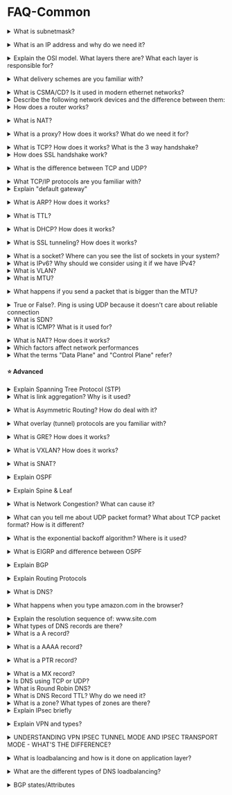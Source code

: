 # FAQ-Common
<details>
<summary>What is subnetmask?</summary><br><b>


A Subnet mask is a 32-bit number that masks an IP address, and divides the IP address into network address and host address. Subnet Mask is made by setting network bits to all "1"s and setting host bits to all "0"s. Within a given network, two host addresses are reserved for special purpose, and cannot be assigned to hosts. The "0" address is assigned a network address and "255" is assigned to a broadcast address, and they cannot be assigned to hosts.

**For Example**

```
| Address Class | No of Network Bits | No of Host Bits | Subnet mask     | CIDR notation |
| ------------- | ------------------ | --------------- | --------------- | ------------- |
| A             | 8                  | 24              | 255.0.0.0       | /8            |
| A             | 9                  | 23              | 255.128.0.0     | /9            |
| A             | 12                 | 20              | 255.240.0.0     | /12           |
| A             | 14                 | 18              | 255.252.0.0     | /14           |
| B             | 16                 | 16              | 255.255.0.0     | /16           |
| B             | 17                 | 15              | 255.255.128.0   | /17           |
| B             | 20                 | 12              | 255.255.240.0   | /20           |
| B             | 22                 | 10              | 255.255.252.0   | /22           |
| C             | 24                 | 8               | 255.255.255.0   | /24           |
| C             | 25                 | 7               | 255.255.255.128 | /25           |
| C             | 28                 | 4               | 255.255.255.240 | /28           |
| C             | 30                 | 2               | 255.255.255.252 | /30           |


```
</b></details>

<details>
<summary>What is an IP address and why do we need it?</summary><br><b>

A private IP address, sometimes called a local IP address, is an IP address reserved for use on a private network. These devices can’t be accessed by devices outside their own network—they’re effectively invisible, except to each other.

Private IP addresses can be either static or dynamic, but in each case, the available addresses are limited to a pool set aside specifically for being private. These addresses are different from public IP addresses in that they don’t have to be unique—other devices can use the same address provided they aren’t on the same network. This is because devices on the private network can’t communicate with outside devices, which eliminates the risk of an address conflict.

</b></details>

<details>
<summary>Explain the OSI model. What layers there are? What each layer is responsible for?</summary><br><b>

- Application: user end (HTTP is here)
- Presentation: establishes context between application-layer entities (Encryption is here)
- Session: establishes, manages and terminates the connections
- Transport: transfers variable-length data sequences from a source to a destination host (TCP & UDP are here)
- Network: transfers datagrams from one network to another (IP is here)
- Data link: provides a link between two directly connected nodes (MAC is here)
- Physical: the electrical and physical spec the data connection (Bits are here)

![alt text](https://github.com/deivendranj/FAQ-Common/blob/master/images/Picture1.jpg?raw=true)
</b></details>

<details>
<summary>What delivery schemes are you familiar with?</summary><br><b>

Unitcast: One to one communication where there is one sender and one receiver.

Broadcast: Sending a message to everyone in the network. The address ff:ff:ff:ff:ff:ff is used for broadcasting.
           Two common protocols which use broadcast are ARP and DHCP.

Multicast: Sending a message to a group of subscribers. It can be one-to-many or many-to-many.
</b></details>

<details>
<summary>What is CSMA/CD? Is it used in modern ethernet networks?</summary><br><b>

CSMA/CD stands for Carrier Sense Multiple Access / Collision Detection.
Its primarily focus it to manage access to shared medium/bus where only one host can transmit at a given point of time.

CSMA/CD algorithm:

1. Before sending a frame, it checks whether another host already transmitting a frame.
2. If no one transmitting, it starts transmitting the frame.
3. If two hosts transmitted at the same time, we have a collision.
4. Both hosts stop sending the frame and they send to everyone a 'jam signal' notifying everyone that a collision occurred
5. They are waiting for a random time before sending again
6. Once each host waited for a random time, they try to send the frame again and so the
</b></details>

<details>
<summary>Describe the following network devices and the difference between them: </summary><br><b>

  * router
  * switch
  * hub
</b></details>

<details>
<summary>How does a router works?</summary><br><b>

A router is a physical or virtual appliance that passes information between two or more packet-switched computer networks. A router inspects a given data packet's destination Internet Protocol address (IP address), calculates the best way for it to reach its destination and then forwards it accordingly.


</b></details>

<details>
<summary>What is NAT?</summary><br><b>

 Network Address Translation (NAT) is a process in which one or more local IP address is translated into one or more Global IP address and vice versa in order to provide Internet access to the local hosts. 


</b></details>

<details>
<summary>What is a proxy? How does it works? What do we need it for?</summary><br><b>

A proxy server acts as a gateway between you and the internet. It’s an intermediary server separating end users from the websites they browse.

If you’re using a proxy server, internet traffic flows through the proxy server on its way to the address you requested. The request then comes back through that same proxy server (there are exceptions to this rule), and then the proxy server forwards the data received from the website to you.

roxy servers provide varying levels of functionality, security, and privacy depending on your use case, needs, or company policy.


</b></details>

<details>
<summary>What is TCP? How does it works? What is the 3 way handshake?</summary><br><b>

TCP 3-way handshake or three-way handshake is a process which is used in a TCP/IP network to make a connection between server and client.

A three-way handshake is primarily used to create a TCP socket connection. It works when:

- A client node sends a SYN data packet over an IP network to a server on the same or an external network. The objective of this packet is to ask/infer if the server is open for new connections.
- The target server must have open ports that can accept and initiate new connections. When the server receives the SYN packet from the client node, it responds and returns a confirmation receipt – the ACK packet or SYN/ACK packet.
- The client node receives the SYN/ACK from the server and responds with an ACK packet.
![alt text](https://www.guru99.com/images/1/092119_0753_TCP3WayHand1.png)
</b></details>

<details>
<summary>How does SSL handshake work?</summary><br><b>
For SSL/TLS negotiation to take place, the system administrator must prepare the minimum of 2 files: Private Key and Certificate. When requesting from a Certificate Authority such as Trust Services, an additional file must be created. This file is called Certificate Signing Request, generated from the Private Key. The process for generating the files are dependent on the software that will be using the files for encryption. For a list of the server softwares DigiCert has, look at: DigiCert CSR Generation.

Note that although certificates requested from Certificate Authorities such as DigICert are inherently trusted by most clients, additional certificates called Intermediate Certificate Authority Certificates and Certificate Authority Root Certificates may need to be installed on the server. This is again server software dependent. There is usually no need to install the Intermediate and Root CA files on the client applications or browsers.

Once the files are ready and correctly installed, just start the SSL/TLS negotiation by using the secured protocol.  On browser applications it is usually https://www.digicert.com. Remember to use your secured website address. Above is just a sample address.

![alt text](https://github.com/deivendranj/FAQ-Common/blob/master/images/Picture2.jpg?raw=true)

</b></details>

<details>
<summary>What is the difference between TCP and UDP?</summary><br><b>
	
TCP establishes a connection between the client and the server to guarantee the order of the packages, on the other hand, UDP does not establish a connection between client and server and doesn't handle package order. This makes UDP more lightweight than TCP and a perfect candidate for services like streaming.

![alt text](https://www.homenethowto.com/wp-content/uploads/table-tcp-udp.png)
</b></details>

<details>
<summary>What TCP/IP protocols are you familiar with?</summary><br><b>
</b></details>

<details>
<summary>Explain "default gateway"</summary><br><b>

A default gateway serves as an access point or IP router that a networked computer uses to send information to a computer in another network or the internet.
</b></details>

<details>
<summary>What is ARP? How does it works?</summary><br><b>

ARP stands for Address Resolution Protocol. When you try to ping an IP address on your local network, say 192.168.1.1, your system has to turn the IP address 192.168.1.1 into a MAC address. This involves using ARP to resolve the address, hence its name.

Systems keep an ARP look-up table where they store information about what IP addresses are associated with what MAC addresses. When trying to send a packet to an IP address, the system will first consult this table to see if it already knows the MAC address. If there is a value cached, ARP is not used.
</b></details>

<details>
<summary>What is TTL?</summary><br><b>

Time to live (TTL) refers to the amount of time or “hops” that a packet is set to exist inside a network before being discarded by a router. TTL is also used in other contexts including CDN caching and DNS caching.

When a packet of information is created and sent out across the Internet, there is a risk that it will continue to pass from router to router indefinitely. To mitigate this possibility, packets are designed with an expiration called a time-to-live or hop limit. Packet TTL can also be useful in determining how long a packet has been in circulation, and allow the sender to receive information about a packet’s path through the Internet.

Each packet has a place where it stores a numerical value determining how much longer it should continue to move through the network. Every time a router receives a packet, it subtracts one from the TTL count and then passes it onto the next location in the network. If at any point the TTL count is equal to zero after the subtraction, the router will discard the packet and send an ICMP message back to the originating host.

The commonly used network commands ping and traceroute both utilize TTL. When using the traceroute command, a stream of packets with increasingly higher sequential TTLs are sent across the Internet towards a destination. Because each step along the connection is the last stop for one of the packets, each location will return an ICMP message to the sender after discarding the packet. The time it takes for the ICMP message to return to the sender is then used to determine how long it takes to get to each successive hop along the network.

![alt_text](https://www.cloudflare.com/img/learning/cdn/glossary/ttl/icmp-traceroute-diagram.png)
</b></details>

<details>
<summary>What is DHCP? How does it works?</summary><br><b>

Dynamic Host Configuration Protocol (DHCP) is a network management protocol used to automate the process of configuring devices on IP networks, thus allowing them to use network services such as DNS, NTP, and any communication protocol based on UDP or TCP. A DHCP server dynamically assigns an IP address and other network configuration parameters to each device on a network so they can communicate with other IP networks. DHCP is an enhancement of an older protocol called BOOTP. DHCP is an important part of the DDI solution (DNS-DHCP-IPAM).

![alt_text](https://bluecatnetworks.com/wp-content/uploads/2020/05/How-does-DHCP-work-1024x428.png)
</b></details>

<details>
<summary>What is SSL tunneling? How does it works?</summary><br><b>
	
SSL Tunneling involves a client that requires an SSL connection to a backend service or secure server via a proxy server. This proxy server opens the connection between the client and the backend service and copies the data to both sides without any direct interference in the SSL connection.
	
![alt_text](http://2.bp.blogspot.com/-08V2nH2GClU/VjpSnA1kl1I/AAAAAAAABOk/jtTzIzhcvRE/s400/image2.png)
</b></details>

<details>
<summary>What is a socket? Where can you see the list of sockets in your system?</summary><br><b>
	A socket is one endpoint of a two-way communication link between two programs running on the network. A socket is bound to a port number so that the TCP layer can identify the application that data is destined to be sent to. An endpoint is a combination of an IP address and a port number
</b></details>

<details>
<summary>What is IPv6? Why should we consider using it if we have IPv4?</summary><br><b>
	Internet Protocol version 6 is the most recent version of the Internet Protocol, the communications protocol that provides an identification and location system for computers on networks and routes traffic across the Internet
</b></details>

<details>
<summary>What is VLAN?</summary><br><b>
	A virtual LAN is any broadcast domain that is partitioned and isolated in a computer network at the data link layer. LAN is the abbreviation for local area network and in this context virtual refers to a physical object recreated and altered by additional logic
</b></details>

<details>
<summary>What is MTU?</summary><br><b>
	In computer networking, the maximum transmission unit (MTU) is the size of the largest protocol data unit (PDU) that can be communicated in a single network layer transaction.[1] The MTU relates to, but is not identical to the maximum frame size that can be transported on the data link layer, e.g. Ethernet frame.

Larger MTU is associated with reduced overhead. Smaller MTU values can reduce network delay. In many cases, MTU is dependent on underlying network capabilities and must be adjusted manually or automatically so as to not exceed these capabilities. MTU parameters may appear in association with a communications interface or standard. Some systems may decide MTU at connect time.
</b></details>

<details>
<summary>What happens if you send a packet that is bigger than the MTU?</summary><br><b>
	In computer networking, the maximum transmission unit (MTU) is the size of the largest protocol data unit (PDU) that can be communicated in a single network layer transaction.[1] The MTU relates to, but is not identical to the maximum frame size that can be transported on the data link layer, e.g. Ethernet frame.

Larger MTU is associated with reduced overhead. Smaller MTU values can reduce network delay. In many cases, MTU is dependent on underlying network capabilities and must be adjusted manually or automatically so as to not exceed these capabilities. MTU parameters may appear in association with a communications interface or standard. Some systems may decide MTU at connect time.
</b></details>

<details>
<summary>True or False?. Ping is using UDP because it doesn't care about reliable connection</summary><br><b>
</b></details>

<details>
<summary>What is SDN?</summary><br><b>
	Software-defined networking technology is an approach to network management that enables dynamic, programmatically efficient network configuration in order to improve network performance and monitoring, making it more like cloud computing than traditional network management. 
</b></details>

<details>
<summary>What is ICMP? What is it used for?</summary><br><b>
	The Internet Control Message Protocol is an internet layer protocol used by network devices to diagnose network communication issues. ICMP is mainly used to determine whether or not data is reaching its intended destination in a timely manner. Commonly, the ICMP protocol is used on network devices, such as routers.
	
![alt_text](https://cdn.slidesharecdn.com/ss_thumbnails/internetcontrolmessageprotocol-121115085749-phpapp01-thumbnail-4.jpg?cb=1352969905)
</b></details>

<details>
<summary>What is NAT? How does it works?</summary><br><b>
	It enables private IP networks that use unregistered IP addresses to connect to the Internet. NAT operates on a router, usually connecting two networks together, and translates the private (not globally unique) addresses in the internal network into legal addresses, before packets are forwarded to another network
</b></details>

<details>
<summary>Which factors affect network performances</summary><br><b>
	* the number of devices on the network
	* the bandwidth of the transmission medium
	* the type of network traffic
	* network latency
	* the number of transmission errors
</b></details>

<details>
<summary>What the terms "Data Plane" and "Control Plane" refer?</summary><br><b>

The exact meaning is usually depends on the context but overall data plane refers to all the functions that forward packets and/or frames from one interface to another while control plane refers to all the functions that make use of routing protocols.

There is also "Management Plane" which refers to monitoring and management functions.
</b></details>

<a name="network-advanced"></a>
#### :star: Advanced

<details>
<summary>Explain Spanning Tree Protocol (STP)</summary><br><b>
	Spanning Tree Protocol (STP) is a link management protocol that provides path redundancy while preventing undesirable loops in the network. When it comes to ethernet networks, only one active path can exist between two stations in order for them to function properly. Loops occur in networks for a variety of reason
</b></details>

<details>
<summary>What is link aggregation? Why is it used?</summary><br><b>

Link aggregation is a way of bundling a bunch of individual (Ethernet) links together so they act like a single logical link. ... Another important reason for using link aggregation is to provide fast and transparent recovery in case one of the individual links fails

Within the IEEE specification the Link Aggregation Control Protocol (LACP) provides a method to control the bundling of several physical ports together to form a single logical channel. LACP allows a network device to negotiate an automatic bundling of links by sending LACP packets to the peer (directly connected device that also implements LACP). LACP works by sending frames (LACPDUs) down all links that have the protocol enabled. If it finds a device on the other end of the link that also has LACP enabled, it will also independently send frames along the same links enabling the two units to detect multiple links between themselves and then combine them into a single logical link.

LACP can be configured in one of two modes: active or passive. In active mode it will always send frames along the configured links. In passive mode however, it acts as "speak when spoken to", and therefore can be used as a way of controlling accidental loops (as long as the other device is in active mode).

Some claim that the most important feature of link aggregation is link failover. With link failover, traffic from a failed link can be switched over to working links in the aggregation. For security purposes, data is transmitted over the usual link and the other link in the aggregation sits idle or can transmit data from another physical link. If the first link goes down, a signal is sent to the second link to take over data transmission. In this situation, the second link can be set to either continue taking on data from both streams at a slower transmission rate or it can be set to prioritize which data has a higher priority.

</b></details>

<details>
<summary>What is Asymmetric Routing? How do deal with it?</summary><br><b>

Asymmetric routing is when a packet takes one path to the destination and takes another path when returning to the source. For example, review the following diagram. Packets from A to B take one route and packets from B to A take another route.

![alt_text](https://networkqna.com/wp-content/uploads/2016/10/asymmetric.jpg)

Solution:-
The solution to this problem is to adjust the placement of the firewalls or internal routing such that traffic in both directions flows through the same firewall, even if incoming traffic enters the network through a different router than the router that handled the matching outgoing traffic
</b></details>

<details>
<summary>What overlay (tunnel) protocols are you familiar with?</summary><br><b>

Overlays are logical tunnels. A logical connection between two devices, in our case, two Silver Peak appliances. created for different traffic types and policies (such as VoIP. A protocol optimized for the transmission of voice through the Internet or other packet-switched networks.).

</b></details>

<details>
<summary>What is GRE? How does it works?</summary><br><b>
	
Generic Routing Encapsulation (GRE) is a tunneling protocol developed by Cisco Systems that can encapsulate a wide variety of network layer protocols inside virtual point-to-point links or point-to-multipoint links over an Internet Protocol network

![alt_text](https://www.9tut.com/images/ccna_self_study/GRE_Tunnel/GRE_Tunnel.jpg)
</b></details>

<details>
<summary>What is VXLAN? How does it works?</summary><br><b>

Virtual Extensible LAN is a network virtualization technology that attempts to address the scalability problems associated with large cloud computing deployment.
VXLAN is the most commonly used protocol to create overlay networks enabling the use of a virtual network of switches, routers, firewalls & load balancers
It provides a way to extend Layer 2 segments over the underlying shared network infrastructure so that tenant workloads can be placed across physical pods in the data center. Higher scalability to address more Layer 2 segments. VXLAN uses a 24-bit segment ID, the VXLAN network identifier (VNID).

![alt_text](https://blogs.vmware.com/vsphere/files/2013/05/New-Learning-3.jpg)
</b></details>

<details>
<summary>What is SNAT?</summary><br><b>

Network Address Translation (NAT) occurs when one of the IP addresses in an IP packet header is changed. 

A Secure Network Address Translation (SNAT) is an object that maps the source client IP address in a request to a translation address defined on the BIG-IP device. ... For example, when the BIG-IP system receives a new connection from source IP address 192.168

In a SNAT, the destination IP address is maintained and the source IP address is changed. Most commonly, a SNAT allows a host on the “inside” of the NAT, in an RFC 1918 IP address space, to initiate a connection to a host on the “outside” of the NAT. A DNAT, by way of contrast, occurs when the destination address is changed and the source IP address is maintained. A DNAT allows a host on the “outside” to connect to a host on the “inside”. In both cases, the NAT has to maintain a connection table which tells the NAT where to route returning packets. An important difference between a SNAT and a DNAT is that a SNAT allows multiple hosts on the “inside” to get to any host on the “outside”. By way of contrast, a DNAT allows any host on the “outside” to get to a single host on the “inside”

![alt_text](http://www.commercialventvac.com/finao/DNATs-and-SNATs_html_106dc8c2.gif)
</b></details>

<details>
<summary>Explain OSPF</summary><br><b>

Open shortest path first (OSPF) is a link-state routing protocol which is used to find the best path between the source and the destination router using its own shortest path first (SPF) algorithm. A link-state routing protocol is a protocol which uses the concept of triggered updates, i.e., if there is a change observed in the learned routing table then the updates are triggered only, not like the distance-vector routing protocol where the routing table are exchanged at a period of time.

Open shortest path first (OSPF) is developed by Internet Engineering Task Force (IETF) as one of the Interior Gateway Protocol (IGP), i.e., the protocol which aims at moving the packet within a large autonomous system or routing domain. It is a network layer protocol which works on the protocol number 89 and uses AD value 110. OSPF uses multicast address 224.0.0.5 for normal communication and 224.0.0.6 for update to designated router(DR)/Backup Designated Router (BDR).

![alt_text](https://media.geeksforgeeks.org/wp-content/uploads/rrf.png)

Open shortest path first (OSPF) is a link-state routing protocol which is used to find the best path between the source and the destination router using its own SPF algorithm

Backbone router – The area 0 is known as backbone area and the routers in area 0 are known as backbone routers. If the routers exists partially in the area 0then also it is a backbone router.
Internal router – An internal router is a router which have all of its interfaces in a single area.
Area Boundary Router (ABR) – The router which connects backbone area with another area is called Area Boundary Router. It belongs to more than one area. The ABRs therefore maintain multiple link-state databases that describe both the backbone topology and the topology of the other areas.
4.Area Summary Border Router (ASBR) – When an OSPF router is connected to a different protocol like EIGRP, or Border Gateway Protocol, or any other routing protocol then it is known as AS. The router which connects two different AS (in which one of the interface is operating OSPF) is known as Area Summary Border Router. These routers perform redistribution. ASBRs run both OSPF and another routing protocol, such as RIP or BGP. ASBRs advertise the exchanged external routing information throughout their AS.

</b></details>

<details>
<summary>Explain Spine & Leaf</summary><br><b>
	
A spine-leaf architecture is an increasingly popular data center network topology that consists of two switching layers—a spine and leaf. The leaf layer consists of access switches that aggregate traffic from servers—typically affixed top of rack (ToR) or end of rack (EoR)—and connect directly into the spine or network core. Spine switches interconnect all of the leaf switches in a full-mesh topology

![alt_text](https://www.arubanetworks.com/wp-content/uploads/PoV_Spine-Leaf-Architecture.jpg)

Other common differences in spine-leaf topologies include:

The removal of Spanning Tree Protocol (STP)
Increased use of fixed port switches over modular models for the network backbone
More cabling to purchase and manage, given the higher interconnection count
A scale-out vs. scale-up of infrastructure
</b></details>

<details>
<summary>What is Network Congestion? What can cause it?</summary><br><b>

Network congestion in data networking and queueing theory is the reduced quality of service that occurs when a network node or link is carrying more data than it can handle. Typical effects include queueing delay, packet loss or the blocking of new connections. A consequence of congestion is that an incremental increase in offered load leads either only to a small increase or even a decrease in network throughput.

Too many hosts in broadcast domain. ...
Broadcast Storms. ...
Low Bandwidth. ...
Adding Retransmitting Hubs. ...
Multicasting. ...
Outdated Hardware. ...
Bad Configuration Management. ...
Rogue Adapter Broadcasts
</b></details>

<details>
<summary>What can you tell me about UDP packet format? What about TCP packet format? How is it different?</summary><br><b>

![alt_text](https://skminhaj.files.wordpress.com/2016/02/92926-tcp_udp_headers.jpg)
</b></details>

<details>
<summary>What is the exponential backoff algorithm? Where is it used?</summary><br><b>

Exponential backoff is an algorithm that uses feedback to multiplicatively decrease the rate of some process, in order to gradually find an acceptable rate

</b></details>

<details>
<summary>What is EIGRP and difference between OSPF</summary><br><b>

Enhanced Interior Gateway Routing Protocol (EIGRP) is an advanced distance-vector routing protocol that is used on a computer network for automating routing decisions and configuration. The protocol was designed by Cisco Systems as a proprietary protocol, available only on Cisco routers

EIGRP (Enhanced Interior Gateway Routing Protocol) is a Cisco-based distance vector protocol which works on DUAL (Diffusing Update Algorithm). It is used for sharing the information from one to the neighbouring routers which exist within the same area. Although, it is a complex protocol but we can configure and run it easily in small and large networks. It was devised to overcome the shortcomings of the classical distance vector routing protocols like IGRP and RIP which were hard to scale according to the needs of the network.

</b></details>

<details>
<summary>Explain BGP</summary><br><b>

Border Gateway Protocol (BGP) is used to Exchange routing information for the internet and is the protocol used between ISP which are different ASes. The protocol can connect together any internetwork of autonomous system using an arbitrary topology.

OSPF is a IGP , an Interior Gateway Protocol, much like EIGRP, OSPF, IS-IS, RIP. BGP is a EGP, Exterior Gateway Protocol . And there is only one EGP, that is BGP.

</b></details>

<details>
<summary>Explain Routing Protocols</summary><br><b>

![alt_text](https://www.ciscopress.com/content/images/chap3_9781587133237/elementLinks/03fig09.jpg)

</b></details>

<details>
<summary>What is DNS?</summary><br><b>

The Domain Name System is a hierarchical and decentralized naming system for computers, services, or other resources connected to the Internet or a private network. It associates various information with domain names assigned to each of the participating entities

</b></details>

<details>
<summary>What happens when you type amazon.com in the browser?</summary><br><b>

In general the process is as follows:

The user types an address in the web browser (some_site.com)
The operating system gets a request from the browser to translate the address the user entered
A query created to check a local entry of the address exists in the system. In case it doesn't, the request is forwarded to the DNS resolver
The Resolver is a server, usually configured by your ISP when you connect to the internet, that responsible for resolving your query by contacting other DNS servers
The Resolver contacts the root nameserver (aka as .)
The root nameserver responds with the address of the relevant Top Level Domain DNS server (if your address ends with org then the org TLD)
The Resolver then contacts the TLD DNS and TLD DNS responds with the IP address that matches the address the user typed in the browser
The Resolver passes this information to the browser
The user is happy :D

![alt_text](https://github.com/deivendranj/FAQ-Common/blob/master/images/Picture5.png?raw=true)

</b></details>


<details>
<summary>Explain the resolution sequence of: www.site.com</summary><br><b>

It's resolved in this order:

1) .
2) .com
3) site.com
4) www.site.com
</b></details>

<details>
<summary>What types of DNS records are there?</summary><br><b>

  * A
  * PTR
  * MX
  * AAAA
</b></details>

<details>
<summary>What is a A record?</summary><br><b>

A (Address) Maps a host name to an IP address. When a computer has multiple adapter cards and IP addresses, it should have multiple address records.
</b></details>

<details>
<summary>What is a AAAA record?</summary><br><b>
	
An AAAA Record performs the same function as an A Record, but for an IPv6 Address.
</b></details>

<details>
<summary>What is a PTR record?</summary><br><b>

While an A record points a domain name to an IP address, a PTR record does the opposite and resolves the IP address to a domain name.
</b></details>

<details>
<summary>What is a MX record?</summary><br><b>
MX (Mail Exchange) Specifies a mail exchange server for the domain, which allows mail to be delivered to the correct mail servers in the domain.
</b></details>

<details>
<summary>Is DNS using TCP or UDP?</summary><br><b>
DNS uses UDP port 53 for resolving queries either regular or reverse. DNS uses TCP for zone transfer. 
</b></details>

<details>
<summary>What is Round Robin DNS?</summary><br><b>
</b></details>

<details>
<summary>What is DNS Record TTL? Why do we need it?</summary><br><b>
</b></details>

<details>
<summary>What is a zone? What types of zones are there?</summary><br><b>
</b></details>

<details>
<summary>Explain IPsec briefly</summary><br><b>

In computing, Internet Protocol Security (IPsec) is a secure network protocol suite that authenticates and encrypts the packets of data to provide secure encrypted communication between two computers over an Internet Protocol network. It is used in virtual private networks (VPNs).

IPsec includes protocols for establishing mutual authentication between agents at the beginning of a session and negotiation of cryptographic keys to use during the session. IPsec can protect data flows between a pair of hosts (host-to-host), between a pair of security gateways (network-to-network), or between a security gateway and a host (network-to-host).[1] IPsec uses cryptographic security services to protect communications over Internet Protocol (IP) networks. It supports network-level peer authentication, data-origin authentication, data integrity, data confidentiality (encryption), and replay protection.

The initial IPv4 suite was developed with few security provisions. As a part of the IPv4 enhancement, IPsec is a layer 3 OSI model or internet layer end-to-end security scheme. In contrast, while some other Internet security systems in widespread use operate above layer 3, such as Transport Layer Security (TLS) that operates at the Transport Layer and Secure Shell (SSH) that operates at the Application layer, IPsec can automatically secure applications at the IP layer.

</b></details>

<details>
<summary>Explain VPN and types?</summary><br><b>

VPN stands for Virtual Private Network (VPN), that allows a user to connect to a private network over the Internet securely and privately. VPN creates an encrypted connection that is called VPN tunnel, and all Internet traffic and communication is passed through this secure tunnel.
Virtual Private Network (VPN) is basically of 2 types:

Remote Access VPN:

Remote Access VPN permits a user to connect to a private network and access all its services and resources remotely. The connection between the user and the private network occurs through the Internet and the connection is secure and private. Remote Access VPN is useful for home users and business users both.
An employee of a company, while he/she is out of station, uses a VPN to connect to his/her company’s private network and remotely access files and resources on the private network. Private users or home users of VPN, primarily use VPN services to bypass regional restrictions on the Internet and access blocked websites. Users aware of Internet security also use VPN services to enhance their Internet security and privacy.

Site to Site VPN:

A Site-to-Site VPN is also called as Router-to-Router VPN and is commonly used in the large companies. Companies or organizations, with branch offices in different locations, use Site-to-site VPN to connect the network of one office location to the network at another office location.

Types of Virtual Private Network (VPN) Protocols:

Internet Protocol Security (IPSec):
Layer 2 Tunneling Protocol (L2TP):
Point–to–Point Tunneling Protocol (PPTP):
OpenVPN - OpenVPN is an open source VPN that is commonly used for creating Point-to-Point and Site-to-Site connections. It uses a traditional security protocol based on SSL and TLS protocol.

</b></details>

<details>
<summary>UNDERSTANDING VPN IPSEC TUNNEL MODE AND IPSEC TRANSPORT MODE - WHAT'S THE DIFFERENCE?</summary><br><b>

IPSec’s protocol objective is to provide security services for IP packets such as encrypting sensitive data, authentication, protection against replay and data confidentiality.

As outlined in our IPSec protocol article, Encapsulating Security Payload (ESP) and Authentication Header (AH) are the two IPSec security protocols used to provide these security services.  Analysing  the ESP and AH protocols is out of this article’s scope, however you can turn to our IPSec article where you’ll find an in-depth analysis and packet diagrams to help make the concept clear.

 
UNDERSTANDING IPSEC MODES –TUNNEL MODE & TRANSPORT MODE

IPSec can be configured to operate in two different modes, Tunnel and Transport mode. Use of each mode depends on the requirements and implementation of IPSec.

 
IPSEC TUNNEL MODE

IPSec tunnel mode is the default mode. With tunnel mode, the entire original IP packet is protected by IPSec. This means IPSec wraps the original packet, encrypts it, adds a new IP header and sends it to the other side of the VPN tunnel (IPSec peer).

Tunnel mode is most commonly used between gateways (Cisco routers or ASA firewalls), or at an end-station to a gateway, the gateway acting as a proxy for the hosts behind it.

Tunnel mode is used to encrypt traffic between secure IPSec Gateways, for example two Cisco routers connected over the Internet via IPSec VPN. Configuration and setup of this topology is extensively covered in our Site-to-Site IPSec VPN article. In this example, each router acts as an IPSec Gateway for their LAN, providing secure connectivity to the remote network:

![alt_text](http://www.firewall.cx/images/stories/ipsec-modes-transport-tunnel-5.gif)

IPSEC TRANSPORT MODE

IPSec Transport mode is used for end-to-end communications, for example, for communication between a client and a server or between a workstation and a gateway (if the gateway is being treated as a host).  A good example would be an encrypted Telnet or Remote Desktop session from a workstation to a server.

![alt_text](http://www.firewall.cx/images/stories/ipsec-modes-transport-tunnel-6.gif)

</b></details>

<details>
<summary>What is loadbalancing and how is it done on application layer?</summary><br><b>

Load balancing is defined as the methodical and efficient distribution of network or application traffic across multiple servers in a server farm. Each load balancer sits between client devices and backend servers, receiving and then distributing incoming requests to any available server capable of fulfilling them

</b></details>

<details>
<summary>What are the different types of DNS loadbalancing?</summary><br><b>

DNS load balancing is the practice of configuring a domain in the Domain Name System (DNS) such that client requests to the domain are distributed across a group of server machines. A domain can correspond to a website, a mail system, a print server, or another service that is made accessible via the Internet.

Backup server: A clone instance of a domain is created to serve as a secondary DNS. The primary DNS may redirect traffic to this server at runtime.

Round robin DNS-based load sharing: DNS requests are rotated and shared across multiple domain server instances. Although mainly a load sharing algorithm, this also facilitates load balancing with DNS.

Dynamic DNS load balancing: DNS requests are routed between domain servers with the best available resources and minimal load.

</b></details>

<details>
<summary>BGP states/Attributes</summary><br><b>

In order to make decisions in its operations with peers, a BGP peer uses a simple finite state machine (FSM) that consists of six states: Idle; Connect; Active; OpenSent; OpenConfirm; and Established. For each peer-to-peer session, a BGP implementation maintains a state variable that tracks which of these six states the session is in. The BGP defines the messages that each peer should exchange in order to change the session from one state to another. 

The first state is the "Idle" state. In the "Idle" state, BGP initializes all resources, refuses all inbound BGP connection attempts and initiates a TCP connection to the peer.
The second state is "Connect". In the "Connect" state, the router waits for the TCP connection to complete and transitions to the "OpenSent" state if successful. 
If unsuccessful, it starts the ConnectRetry timer and transitions to the "Active" state upon expiration. 
In the "Active" state, the router resets the ConnectRetry timer to zero and returns to the "Connect" state. 
In the "OpenSent" state, the router sends an Open message and waits for one in return in order to transition to the "OpenConfirm" state. Keepalive messages are exchanged and, upon successful receipt, the router is placed into the "Established" state. 
In the "Established" state, the router can send/receive: Keepalive; Update; and Notification messages to/from its peer.

![alt_text](https://upload.wikimedia.org/wikipedia/commons/thumb/a/a8/BGP_FSM.svg/220px-BGP_FSM.svg.png)

BGP Path Attributes:

When your BGP speaker receives a BGP prefix, there are going to be many path attributes tagged to it, and we know that these are going to be critical when it comes to BGP doing things like choosing a very best path to a destination. Interestingly, not all of these path attributes are created equal.

All BGP path attributes fall into one of four main categories. Note that this list also provides example attributes in each category. Do not be too concerned with these specific attribute values now, as you will understand many of them fully when you complete this blog series.

Well-Known Mandatory (for example:  Origin, AS Path, and Next Hop)

Well-Known Discretionary (for example: Local Preference)

Optional Transitive (for example: Community)

Optional Non-Transitive (for example: Cluster List)

</b></details>
